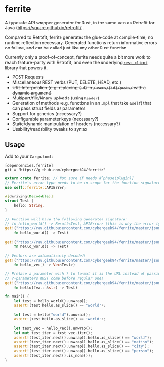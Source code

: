 ferrite
=======

A typesafe API wrapper generator for Rust, in the same vein as Retrofit for Java (https://square.github.io/retrofit/).

Compared to Retrofit, ferrite generates the glue-code at compile-time; no runtime reflection necessary. Generated functions return informative errors on failure, and can be called just like any other Rust function.

Currently only a proof-of-concept, ferrite needs quite a bit more work to reach feature-parity with Retrofit,
and even the underlying [`rest_client`](https://github.com/gtolle/rest_client) library that powers it.

* POST Requests
* Miscellaneous REST verbs (PUT, DELETE, HEAD, etc.)
* ~~URL Interpolation (e.g. replacing `{id}` in `/users/{id}/posts/` with a dynamic argument)~~
* Multipart/file/binary uploads (using `Reader`)
* Generation of methods (e.g. functions in an `impl` that take `&self`) that can pass struct fields as parameters
* Support for generics (necessary?)
* Configurable parameter keys (necessary?)
* Static/dynamic manipulation of headers (necessary?)
* Usability/readability tweaks to syntax

Usage
-----

Add to your `Cargo.toml`:
```
[dependencies.ferrite]
git = "https://github.com/cybergeek94/ferrite"
```

```rust
extern crate ferrite; // Not sure if needs #[phase(plugin)]
// Ferrite's error type needs to be in-scope for the function signatures
use self::ferrite::APIError; 
    
#[deriving(Decodable)]
struct Test {
    hello: String,
}
    
// Function will have the following generated signature:
// fn hello_world() -> Result<Test, APIError> (this is why the error type needs to be in-scope)
get!("https://raw.githubusercontent.com/cybergeek94/ferrite/master/json/hello_world.json":
    fn hello_world() -> Test)
    
get!("https://raw.githubusercontent.com/cybergeek94/ferrite/master/json/hello_world.json": 
    fn hello_world() -> Test)
  
// Vectors are automatically decoded!
get!("https://raw.githubusercontent.com/cybergeek94/ferrite/master/json/hello_vec.json": 
    fn hello_vec() -> Vec<Test>)
   
// Preface a parameter with ? to format it in the URL instead of passing it in the query string
// ?-parameters MUST come before regular ones
get!("https://raw.githubusercontent.com/cybergeek94/ferrite/master/json/hello_{}.json": 
    fn hello(?val: &str) -> Test)

fn main() {
    let test = hello_world().unwrap();
    assert!(test.hello.as_slice() == "world");
    
    let test = hello("world").unwrap();
    assert!(test.hello.as_slice() == "world"); 
    
    let test_vec = hello_vec().unwrap();
    let mut test_iter = test_vec.iter();
    assert!(test_iter.next().unwrap().hello.as_slice() == "world");
    assert!(test_iter.next().unwrap().hello.as_slice() == "nation");
    assert!(test_iter.next().unwrap().hello.as_slice() == "city");
    assert!(test_iter.next().unwrap().hello.as_slice() == "person");
    assert!(test_iter.next().is_none());
}
```
